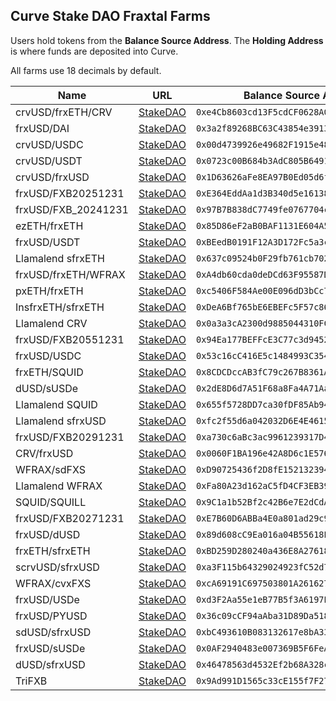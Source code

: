 ## Curve Stake DAO Fraxtal Farms

Users hold tokens from the **Balance Source Address**. The **Holding Address** is where funds are deposited into Curve.

All farms use 18 decimals by default.

| Name | URL | Balance Source Address | Holding Address |
|------|-----|------------------------|-----------------|
| crvUSD/frxETH/CRV | [StakeDAO](https://stakedao.org/yield?search=0xe4Cb8603cd13F5cdCF0628A06C00131a07594E0B) | `0xe4Cb8603cd13F5cdCF0628A06C00131a07594E0B` | `0x52f541764e6e90eebc5c21ff570de0e2d63766b6` |
| frxUSD/DAI | [StakeDAO](https://stakedao.org/yield?search=0x3a2f89268BC63C43854e3913bA7D20c822bE7385) | `0x3a2f89268BC63C43854e3913bA7D20c822bE7385` | `0x52f541764e6e90eebc5c21ff570de0e2d63766b6` |
| crvUSD/USDC | [StakeDAO](https://stakedao.org/yield?search=0x00d4739926e49682F1915e483e1B93b3591d7E32) | `0x00d4739926e49682F1915e483e1B93b3591d7E32` | `0x52f541764e6e90eebc5c21ff570de0e2d63766b6` |
| crvUSD/USDT | [StakeDAO](https://stakedao.org/yield?search=0x0723c00B684b3AdC805B6491562DDA33Edb7202C) | `0x0723c00B684b3AdC805B6491562DDA33Edb7202C` | `0x52f541764e6e90eebc5c21ff570de0e2d63766b6` |
| crvUSD/frxUSD | [StakeDAO](https://stakedao.org/yield?search=0x1D63626aFe8EA97B0Ed05d6f21612F2159DD52C7) | `0x1D63626aFe8EA97B0Ed05d6f21612F2159DD52C7` | `0x52f541764e6e90eebc5c21ff570de0e2d63766b6` |
| frxUSD/FXB20251231 | [StakeDAO](https://stakedao.org/yield?search=0xE364EddAa1d3B340d5e1613869a068aE5d1E0134) | `0xE364EddAa1d3B340d5e1613869a068aE5d1E0134` | `0x52f541764e6e90eebc5c21ff570de0e2d63766b6` |
| frxUSD/FXB_20241231 | [StakeDAO](https://stakedao.org/yield?search=0x97B7B838dC7749fe0767704c08074a9F6eaF6375) | `0x97B7B838dC7749fe0767704c08074a9F6eaF6375` | `0x52f541764e6e90eebc5c21ff570de0e2d63766b6` |
| ezETH/frxETH | [StakeDAO](https://stakedao.org/yield?search=0x85D86eF2aB0BAF1131E604A512b87Fc2D30777aD) | `0x85D86eF2aB0BAF1131E604A512b87Fc2D30777aD` | `0x52f541764e6e90eebc5c21ff570de0e2d63766b6` |
| frxUSD/USDT | [StakeDAO](https://stakedao.org/yield?search=0xBEedB0191F12A3D172Fc5a3c53c05868D61a3397) | `0xBEedB0191F12A3D172Fc5a3c53c05868D61a3397` | `0x52f541764e6e90eebc5c21ff570de0e2d63766b6` |
| Llamalend sfrxETH | [StakeDAO](https://stakedao.org/yield?search=0x637c09524b0F29fb761cb7029DE4C04656beD6f9) | `0x637c09524b0F29fb761cb7029DE4C04656beD6f9` | `0x52f541764e6e90eebc5c21ff570de0e2d63766b6` |
| frxUSD/frxETH/WFRAX | [StakeDAO](https://stakedao.org/yield?search=0xA4db60cda0deDCd63F95587D7100A77033d22D54) | `0xA4db60cda0deDCd63F95587D7100A77033d22D54` | `0x52f541764e6e90eebc5c21ff570de0e2d63766b6` |
| pxETH/frxETH | [StakeDAO](https://stakedao.org/yield?search=0xc5406F584Ae00E096dD3bCc7dD47Cbc20aFcb895) | `0xc5406F584Ae00E096dD3bCc7dD47Cbc20aFcb895` | `0x52f541764e6e90eebc5c21ff570de0e2d63766b6` |
| InsfrxETH/sfrxETH | [StakeDAO](https://stakedao.org/yield?search=0xDeA6Bf765bE6EBEFc5F57c8681CD6506045815B6) | `0xDeA6Bf765bE6EBEFc5F57c8681CD6506045815B6` | `0x52f541764e6e90eebc5c21ff570de0e2d63766b6` |
| Llamalend CRV | [StakeDAO](https://stakedao.org/yield?search=0x0a3a3cA2300d9885044310FC5CA125F0f192A715) | `0x0a3a3cA2300d9885044310FC5CA125F0f192A715` | `0x52f541764e6e90eebc5c21ff570de0e2d63766b6` |
| frxUSD/FXB20551231 | [StakeDAO](https://stakedao.org/yield?search=0x94Ea177BEFFcE3C77c3d9452434EFb17A2D73623) | `0x94Ea177BEFFcE3C77c3d9452434EFb17A2D73623` | `0x52f541764e6e90eebc5c21ff570de0e2d63766b6` |
| frxUSD/USDC | [StakeDAO](https://stakedao.org/yield?search=0x53c16cC416E5c1484993C35489f75dF684f5eAb3) | `0x53c16cC416E5c1484993C35489f75dF684f5eAb3` | `0x52f541764e6e90eebc5c21ff570de0e2d63766b6` |
| frxETH/SQUID | [StakeDAO](https://stakedao.org/yield?search=0x8CDCDccAB3fC79c267B8361AdDAefD3aADaB9778) | `0x8CDCDccAB3fC79c267B8361AdDAefD3aADaB9778` | `0x52f541764e6e90eebc5c21ff570de0e2d63766b6` |
| dUSD/sUSDe | [StakeDAO](https://stakedao.org/yield?search=0x2dE8D6d7A51F68a8Fa4A71AaB4661fb6080d6a6f) | `0x2dE8D6d7A51F68a8Fa4A71AaB4661fb6080d6a6f` | `0x52f541764e6e90eebc5c21ff570de0e2d63766b6` |
| Llamalend SQUID | [StakeDAO](https://stakedao.org/yield?search=0x655f5728DD7ca30fDF85Ab94dD4394Dcee547471) | `0x655f5728DD7ca30fDF85Ab94dD4394Dcee547471` | `0x52f541764e6e90eebc5c21ff570de0e2d63766b6` |
| Llamalend sfrxUSD | [StakeDAO](https://stakedao.org/yield?search=0xfc2f55d6a042032D6E4E46152f4237C5dB547823) | `0xfc2f55d6a042032D6E4E46152f4237C5dB547823` | `0x52f541764e6e90eebc5c21ff570de0e2d63766b6` |
| frxUSD/FXB20291231 | [StakeDAO](https://stakedao.org/yield?search=0xa730c6aBc3ac9961239317D4A277e1aD04281C0B) | `0xa730c6aBc3ac9961239317D4A277e1aD04281C0B` | `0x52f541764e6e90eebc5c21ff570de0e2d63766b6` |
| CRV/frxUSD | [StakeDAO](https://stakedao.org/yield?search=0x0060F1BA196e42A8D6c1E5769888826594334f9F) | `0x0060F1BA196e42A8D6c1E5769888826594334f9F` | `0x52f541764e6e90eebc5c21ff570de0e2d63766b6` |
| WFRAX/sdFXS | [StakeDAO](https://stakedao.org/yield?search=0xD90725436f2D8fE152132394b2985dd5cd4dC197) | `0xD90725436f2D8fE152132394b2985dd5cd4dC197` | `0x52f541764e6e90eebc5c21ff570de0e2d63766b6` |
| Llamalend WFRAX | [StakeDAO](https://stakedao.org/yield?search=0xFa80A23d162aC5fD4CF3EB399C63c33F9adC5A56) | `0xFa80A23d162aC5fD4CF3EB399C63c33F9adC5A56` | `0x52f541764e6e90eebc5c21ff570de0e2d63766b6` |
| SQUID/SQUILL | [StakeDAO](https://stakedao.org/yield?search=0x9C1a1b52Bf2c42B6e7E2dCdAEF260b60386Ad76b) | `0x9C1a1b52Bf2c42B6e7E2dCdAEF260b60386Ad76b` | `0x52f541764e6e90eebc5c21ff570de0e2d63766b6` |
| frxUSD/FXB20271231 | [StakeDAO](https://stakedao.org/yield?search=0xE7B60D6ABBa4E0a801ad29c9b824602aB9a0c439) | `0xE7B60D6ABBa4E0a801ad29c9b824602aB9a0c439` | `0x52f541764e6e90eebc5c21ff570de0e2d63766b6` |
| frxUSD/dUSD | [StakeDAO](https://stakedao.org/yield?search=0x89d608cC9Ea016a04B55618E4FEDBB360D99d129) | `0x89d608cC9Ea016a04B55618E4FEDBB360D99d129` | `0x52f541764e6e90eebc5c21ff570de0e2d63766b6` |
| frxETH/sfrxETH | [StakeDAO](https://stakedao.org/yield?search=0xBD259D280240a436E8A2761816493EF1FbD25c4b) | `0xBD259D280240a436E8A2761816493EF1FbD25c4b` | `0x52f541764e6e90eebc5c21ff570de0e2d63766b6` |
| scrvUSD/sfrxUSD | [StakeDAO](https://stakedao.org/yield?search=0xa3F115b64329024923fC52d774F078BcB03f551B) | `0xa3F115b64329024923fC52d774F078BcB03f551B` | `0x52f541764e6e90eebc5c21ff570de0e2d63766b6` |
| WFRAX/cvxFXS | [StakeDAO](https://stakedao.org/yield?search=0xcA69191C697503801A2616276595c394C79183f2) | `0xcA69191C697503801A2616276595c394C79183f2` | `0x52f541764e6e90eebc5c21ff570de0e2d63766b6` |
| frxUSD/USDe | [StakeDAO](https://stakedao.org/yield?search=0xd3F2Aa55e1eB77B5f3A6197E5416940436BbF268) | `0xd3F2Aa55e1eB77B5f3A6197E5416940436BbF268` | `0x52f541764e6e90eebc5c21ff570de0e2d63766b6` |
| frxUSD/PYUSD | [StakeDAO](https://stakedao.org/yield?search=0x36c09cCF94aAba31D89Da5187171C8d445336370) | `0x36c09cCF94aAba31D89Da5187171C8d445336370` | `0x52f541764e6e90eebc5c21ff570de0e2d63766b6` |
| sdUSD/sfrxUSD | [StakeDAO](https://stakedao.org/yield?search=0xbC493610B083132617e8bA33A5Da5BFBD2555C28) | `0xbC493610B083132617e8bA33A5Da5BFBD2555C28` | `0x52f541764e6e90eebc5c21ff570de0e2d63766b6` |
| frxUSD/sUSDe | [StakeDAO](https://stakedao.org/yield?search=0x0AF2940483e007369B5F6FeA08797f8D147b2d9f) | `0x0AF2940483e007369B5F6FeA08797f8D147b2d9f` | `0x52f541764e6e90eebc5c21ff570de0e2d63766b6` |
| dUSD/sfrxUSD | [StakeDAO](https://stakedao.org/yield?search=0x46478563d4532Ef2b68A328c3F528B19626f2E54) | `0x46478563d4532Ef2b68A328c3F528B19626f2E54` | `0x52f541764e6e90eebc5c21ff570de0e2d63766b6` |
| TriFXB | [StakeDAO](https://stakedao.org/yield?search=0x9Ad991D1565c33cE155f7F27ac8bCfe48Ef2D7AB) | `0x9Ad991D1565c33cE155f7F27ac8bCfe48Ef2D7AB` | `0x52f541764e6e90eebc5c21ff570de0e2d63766b6` |
